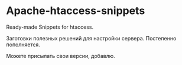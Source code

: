 # Apache-htaccess-snippets
 Ready-made Snippets for htaccess.

Заготовки полезных решений для настройки сервера. Постепенно пополняется.

Можете присылать свои версии, добавлю.